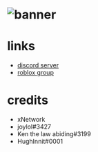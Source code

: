 # ![banner](https://i.vgy.me/ry0P1f.png) 

# links
* [discord server](discord.gg/hospital)
* [roblox group](https://www.roblox.com/groups/5809933/Central-Medical-Institute#!/about)

# credits
* xNetwork
* joylol#3427
* Ken the law abiding#3199
* HughInnit#0001



